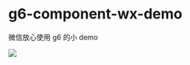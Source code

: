 # g6-component-wx-demo

微信放心使用 g6 的小 demo

![](https://github.com/openwayne/g6-component-alipay-demo/blob/master/snapshot.gif?raw=true)
